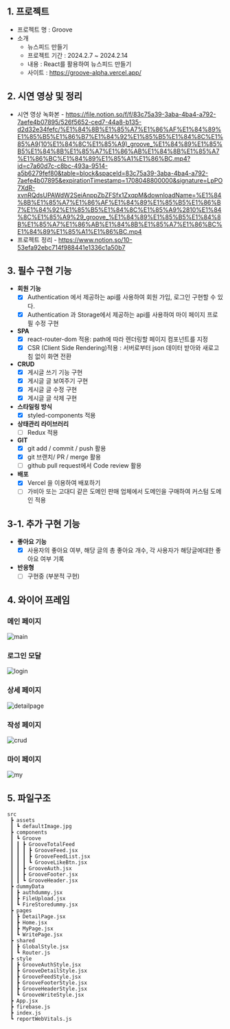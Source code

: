 ## 1. 프로젝트

- 프로젝트 명 : Groove
- 소개
  - 뉴스피드 만들기
  - 프로젝트 기간 : 2024.2.7 ~ 2024.2.14
  - 내용 : React를 활용하여 뉴스피드 만들기
  - 사이트 : https://groove-alpha.vercel.app/

## 2. 시연 영상 및 정리

- 시연 영상 녹화본 - https://file.notion.so/f/f/83c75a39-3aba-4ba4-a792-7aefe4b07895/526f5652-ced7-44a8-b135-d2d32e34fefc/%E1%84%8B%E1%85%A7%E1%86%AF%E1%84%89%E1%85%B5%E1%86%B7%E1%84%92%E1%85%B5%E1%84%8C%E1%85%A9(10%E1%84%8C%E1%85%A9)_groove_%E1%84%89%E1%85%B5%E1%84%8B%E1%85%A7%E1%86%AB%E1%84%8B%E1%85%A7%E1%86%BC%E1%84%89%E1%85%A1%E1%86%BC.mp4?id=c7a60d7c-c8bc-493a-9514-a5b6279fef80&table=block&spaceId=83c75a39-3aba-4ba4-a792-7aefe4b07895&expirationTimestamp=1708048800000&signature=LpPO7XdR-xvnRQdsUPAWdW2SeiAnppZbZFSfx1ZxqpM&downloadName=%E1%84%8B%E1%85%A7%E1%86%AF%E1%84%89%E1%85%B5%E1%86%B7%E1%84%92%E1%85%B5%E1%84%8C%E1%85%A9%2810%E1%84%8C%E1%85%A9%29_groove_%E1%84%89%E1%85%B5%E1%84%8B%E1%85%A7%E1%86%AB%E1%84%8B%E1%85%A7%E1%86%BC%E1%84%89%E1%85%A1%E1%86%BC.mp4
- 프로젝트 정리 - https://www.notion.so/10-53efa92ebc714f988441e1336c1a50b7

## 3. 필수 구현 기능

- **회원 기능**
  - [x] Authentication 에서 제공하는 api를 사용하여 회원 가입, 로그인 구현할 수 있다.
  - [x] Authentication 과 Storage에서 제공하는 api를 사용하여 마이 페이지 프로필 수정 구현
- **SPA**
  - [x] react-router-dom 적용: path에 따라 렌더링할 페이지 컴포넌트를 지정
  - [x] CSR (Client Side Rendering)적용 : 서버로부터 json 데이터 받아와 새로고침 없이 화면 전환
- **CRUD**
  - [x] 게시글 쓰기 기능 구현
  - [x] 게시글 글 보여주기 구현
  - [x] 게시글 글 수정 구현
  - [x] 게시글 글 삭제 구현
- **스타일링 방식**
  - [x] styled-components 적용
- **상태관리 라이브러리**
  - [ ] Redux 적용
- **GIT**
  - [x] git add / commit / push 활용
  - [x] git 브랜치/ PR / merge 활용
  - [ ] github pull request에서 Code review 활용
- **배포**
  - [x] Vercel 을 이용하여 배포하기
  - [ ] 가비아 또는 고대디 같은 도메인 판매 업체에서 도메인을 구매하여 커스텀 도메인 적용

## 3-1. 추가 구현 기능

- **좋아요 기능**
  - [x] 사용자의 좋아요 여부, 해당 글의 총 좋아요 개수, 각 사용자가 해당글에대한 좋아요 여부 기록
- **반응형**
  - [ ] 구현중 (부분적 구현)

## 4. 와이어 프레임

### 메인 페이지

![main](https://github.com/illuy/groove/assets/103303516/83b053f8-8ca6-4ae8-b273-2805d1879e1f)

### 로그인 모달

![login](https://github.com/illuy/groove/assets/103303516/c3ee5374-12ad-4a2d-a384-9b1f791a6552)

### 상세 페이지

![detailpage](https://github.com/illuy/groove/assets/103303516/76c4e747-6919-462e-8328-e082d40cd6cc)

### 작성 페이지

![crud](https://github.com/illuy/groove/assets/103303516/8c84399a-7e74-4111-b302-4d24bd28ab7d)

### 마이 페이지

![my](https://github.com/illuy/groove/assets/103303516/a5bdfbbf-3f12-4003-9c28-d3fc0e6e116a)

## 5. 파일구조

```
src
 ┣ assets
 ┃ ┗ defaultImage.jpg
 ┣ components
 ┃ ┗ Groove
 ┃ ┃ ┣ GrooveTotalFeed
 ┃ ┃ ┃ ┣ GrooveFeed.jsx
 ┃ ┃ ┃ ┣ GrooveFeedList.jsx
 ┃ ┃ ┃ ┗ GrooveLikeBtn.jsx
 ┃ ┃ ┣ GrooveAuth.jsx
 ┃ ┃ ┣ GrooveFooter.jsx
 ┃ ┃ ┗ GrooveHeader.jsx
 ┣ dummyData
 ┃ ┣ authdummy.jsx
 ┃ ┣ FileUpload.jsx
 ┃ ┗ FireStoredummy.jsx
 ┣ pages
 ┃ ┣ DetailPage.jsx
 ┃ ┣ Home.jsx
 ┃ ┣ MyPage.jsx
 ┃ ┗ WritePage.jsx
 ┣ shared
 ┃ ┣ GlobalStyle.jsx
 ┃ ┗ Router.js
 ┣ style
 ┃ ┣ GrooveAuthStyle.jsx
 ┃ ┣ GrooveDetailStyle.jsx
 ┃ ┣ GrooveFeedStyle.jsx
 ┃ ┣ GrooveFooterStyle.jsx
 ┃ ┣ GrooveHeaderStyle.jsx
 ┃ ┗ GrooveWriteStyle.jsx
 ┣ App.jsx
 ┣ firebase.js
 ┣ index.js
 ┗ reportWebVitals.js
```

